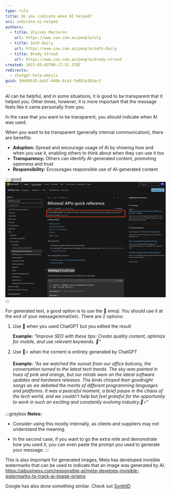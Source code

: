 ```yaml
---
type: rule
title: Do you indicate when AI helped?
uri: indicate-ai-helped
authors:
  - title: Ulysses Maclaren
    url: https://www.ssw.com.au/people/uly
  - title: Seth Daily
    url: https://www.ssw.com.au/people/seth-daily
  - title: Brady Stroud
    url: https://www.ssw.com.au/people/brady-stroud
created: 2023-05-03T00:17:51.370Z
redirects:
  - chatgpt-help-emojis
guid: 50d60535-ba5f-448b-8ca3-fe881e302ec3
---
```

AI can be helpful, and in some situations, it is good to be transparent that it helped you. Other times, however, it is more important that the message feels like it came personally from you.

In the case that you want to be transparent, you should indicate when AI was used.

<!--endintro-->

When you want to be transparent (generally internal communication), there are benefits:

* **Adoption:** Spread and encourage usage of AI by showing how and when you use it, enabling others to think about when they can use it too
* **Transparency:** Others can identify AI-generated content, promoting openness and trust
* **Responsibility:** Encourages responsible use of AI-generated content

::: good
![Figure: Good Example - Microsoft flags docs as "AI-assisted content"](microsoft-ai-help.png)
:::

For generated text, a good option is to use the 🤖 emoji.
You should use it at the end of your message/email/etc. There are 2 options:

1. Use 🤖 when you used ChatGPT but you edited the result  

   **Example:** *“Improve SEO with these tips: Create quality content, optimize for mobile, and use relevant keywords. 🤖”*

2. Use 🤖⭐ when the content is entirely generated by ChatGPT

   **Example:** *"As we watched the sunset from our office balcony, the conversation turned to the latest tech trends. The sky was painted in hues of pink and orange, but our minds were on the latest software updates and hardware releases. The birds chirped their goodnight songs as we debated the merits of different programming languages and platforms. It was a peaceful moment, a brief pause in the chaos of the tech world, and we couldn't help but feel grateful for the opportunity to work in such an exciting and constantly evolving industry.🤖⭐”*

:::greybox
**Notes:**

* Consider using this mostly internally, as clients and suppliers may not understand the meaning.

* In the second case, if you want to go the extra mile and demonstrate how you used it, you can even paste the prompt you used to generate your message.
:::

This is also important for generated images, Meta has developed invisible watermarks that can be used to indicate that an image was generated by AI.  
<https://aibusiness.com/responsible-ai/meta-develops-invisible-watermarks-to-track-ai-image-origins>

Google has also done something similar. Check out [SynthID](https://deepmind.google/discover/blog/identifying-ai-generated-images-with-synthid/)

